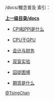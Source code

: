 /docs/概念普及 索引：


**[上一级目录/docs](/docs/index.md)**

- [CPI和PPI是什么](/docs/概念普及/CPI和PPI是什么.md)

- [CPU于GPU](/docs/概念普及/CPU于GPU.md)

- [会计与财务](/docs/概念普及/会计与财务.md)

- [双盲实验](/docs/概念普及/双盲实验.md)

- [囚徒困境](/docs/概念普及/囚徒困境.md)

- [期货是什么](/docs/概念普及/期货是什么.md)


<font size=2 color='grey'> [@TsingChan](http://www.9ong.com/) </font>
